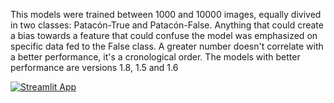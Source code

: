 This models were trained between 1000 and 10000 images, equally divived in two classes: Patacón-True and Patacón-False. 
Anything that could create a bias towards a feature that could confuse the model was emphasized on specific data fed to the False class.
A greater number doesn't correlate with a better performance, it's a cronological order. The models with better performance are versions 1.8, 1.5 and 1.6

[![Streamlit App](https://static.streamlit.io/badges/streamlit_badge_black_white.svg)](https://patacotron.streamlit.app/)
